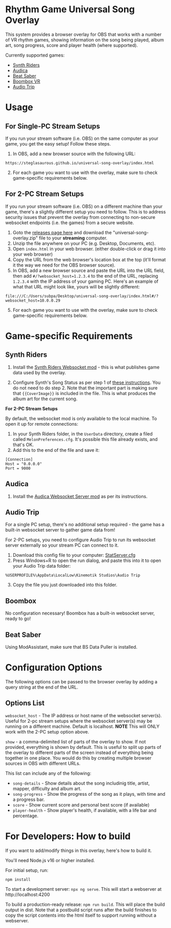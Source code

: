 # Rhythm Game Universal Song Overlay

This system provides a browser overlay for OBS that works with a number of VR rhythm games, showing
information on the song being played, album art, song progress, score and player health (where supported).

Currently supported games:

* [Synth Riders](https://synthridersvr.com/)
* [Audica](https://audicagame.com/) 
* [Beat Saber](https://beatsaber.com/)
* [Boombox VR](https://www.boomboxvr.com/)
* [Audio Trip](http://www.kinemotik.com/audiotrip/)

# Usage

## For Single-PC Stream Setups

If you run your stream software (i.e. OBS) on the same computer as your game, you get the
easy setup!  Follow these steps.

1. In OBS, add a new browser source with the following URL:  

```
https://steglasaurous.github.io/universal-song-overlay/index.html
```

2. For each game you want to use with the overlay, make sure to check game-specific requirements below.

## For 2-PC Stream Setups

If you run your stream software (i.e. OBS) on a different machine than your game, there's a slightly
different setup you need to follow.  This is to address security issues that prevent the overlay from
connecting to non-secure websocket endpoints (i.e. the games) from a secure website. 

1. Goto the [releases page here](https://github.com/steglasaurous/universal-song-overlay/releases/latest) and download the 
   "universal-song-overlay.zip" file to your **streaming** computer.  
2. Unzip the file anywhere on your PC (e.g. Desktop, Documents, etc). 
3. Open `index.html` in your web browser.  (either double-click or drag it into your web browser)
4. Copy the URL from the web browser's location box at the top (it'll format it the way we need for the OBS browser source).
5. In OBS, add a new browser source and paste the URL into the URL field, then add `#/?websocket_host=1.2.3.4` to the end of the URL, 
   replacing `1.2.3.4` with the IP address of your gaming PC.  Here's an example of what that URL might look like, 
   yours will be slightly different: 

```
file:///C:/Users/subpa/Desktop/universal-song-overlay/index.html#/?websocket_host=10.0.0.29
```

5. For each game you want to use with the overlay, make sure to check game-specific requirements below.

# Game-specific Requirements

## Synth Riders

1. Install the [Synth Riders Websocket mod](https://github.com/KK964/SynthRiders-Websockets-Mod) - this is what publishes game data used by the overlay.

2. Configure Synth's Song Status as per step 1 of [these instructions](https://docs.google.com/document/d/13Ei4bYQRvvhUBIl4Uc5rwls-gvzsQ78bXoJQKQ_qaLo/edit#heading=h.xsyyveoj8zvr). You do not need to do step 2. Note that the important part is making sure that `{{CoverImage}}` is included in the file.  This is what produces the album art for the current song.

**For 2-PC Stream Setups**

By default, the websocket mod is only available to the local machine.  To open it up for remote connections:
1. In your Synth Riders folder, in the `UserData` directory, create a filed called `MelonPreferences.cfg`.  It's possible this file already exists, and that's OK.
2. Add this to the end of the file and save it:

```
[Connection]
Host = "0.0.0.0"
Port = 9000
```

## Audica

1. Install the [Audica Websocket Server mod](https://github.com/steglasaurous/audica-websocket-server) as per its instructions.

## Audio Trip

For a single PC setup, there's no additional setup required - the game has a built-in websocket server to gather
game data from!

For 2-PC setups, you need to configure Audio Trip to run its websocket server externally so your stream PC can connect to it.

1. Download this config file to your computer: [StatServer.cfg](docs/audio-trip/StatServer.cfg)
2. Press Windows+R to open the run dialog, and paste this into it to open your Audio Trip data folder:

```
%USERPROFILE%\AppData\LocalLow\Kinemotik Studios\Audio Trip
```

3. Copy the file you just downloaded into this folder.

## Boombox

No configuration necessary!  Boombox has a built-in websocket server, ready to go!

## Beat Saber

Using ModAssistant, make sure that BS Data Puller is installed.  

# Configuration Options

The following options can be passed to the browser overlay by adding a query string at the end of the URL.

## Options List

`websocket_host` - The IP address or host name of the websocket server(s).  Useful for 2-pc stream setups where
the websocket server(s) may be running on a different machine.  Default is localhost. **NOTE** This will ONLY work
with the 2-PC setup option above.

`show` - a comma-delimited list of parts of the overlay to show.  If not provided, everything is shown by default.   This is useful to split up parts of the overlay to different parts of the screen instead of everything being together in one place. You would do this by creating multiple browser sources in OBS with different URLs.

This list can include any of the following:

* `song-details` - Show details about the song includinig title, artist, mapper, difficulty and album art.
* `song-progress` - Show the progress of the song as it plays, with time and a progress bar.
* `score` - Show current score and personal best score (if available)
* `player-health` - Show player's health, if available, with a life bar and percentage.

# For Developers: How to build

If you want to add/modify things in this overlay, here's how to build it.

You'll need Node.js v16 or higher installed.

For initial setup, run:

```
npm install
```

To start a development server: `npx ng serve`.  This will start a webserver at http://localhost:4200

To build a production-ready release: `npm run build`.  This will place the build output in dist.  Note that a postbuild script
runs after the build finishes to copy the script contents into the html itself to support running without a webserver.

